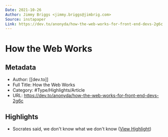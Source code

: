 ```yaml
---
Date: 2021-10-26
Author: Jimmy Briggs <jimmy.briggs@jimbrig.com>
Source: instapaper
Link: https://dev.to/anonyda/how-the-web-works-for-front-end-devs-2g6c
---
```

# How the Web Works

## Metadata
- Author: [[dev.to]]
- Full Title: How the Web Works
- Category: #Type/Highlights/Article
- URL: https://dev.to/anonyda/how-the-web-works-for-front-end-devs-2g6c

## Highlights
- Socrates said, we don't know what we don't know ([View Highlight](https://instapaper.com/read/1354419745/14361743))
